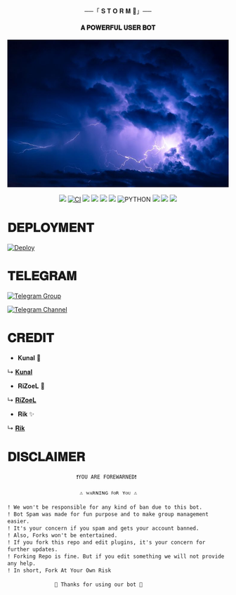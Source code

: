 <p align="center">──「 𝐒 𝐓 𝐎 𝐑 𝐌 🥀」──</p>
 
<h4 align="center"> 𝐀 𝐏𝐎𝐖𝐄𝐑𝐅𝐔𝐋 𝐔𝐒𝐄𝐑 𝐁𝐎𝐓</h4>

<p align="center">
  <img src="./Storm.jpeg" alt="Logo">
</p>

<p align="center">
    <a href="https://github.com/VARC9210/STORM-USERBOT/commits/Geez-UserBot"><img src="https://img.shields.io/github/last-commit/VARC9210/STORM-USERBOT?color=ff69b4&logo=github&logoColor=ff69b4&style=for-the-badge" /></a>
    <a href="https://github.com/VARC9210/STORM-USERBOT/actions/workflows/main.yml"><img src="https://img.shields.io/github/workflow/status/VARC9210/STORM-USERBOT/CI/Geez-UserBot?style=for-the-badge&logo=github-actions&logoColor=aqua" alt="CI" /></a>
    <a href="https://travis-ci.com/VARC9210/STORM-USERBOT.svg?branch=STORM-USERBOT" /></a>
    <a href="https://github.com/VARC9210/STORM-USERBOT/issues"> <img src="https://img.shields.io/github/issues/VARC9210/STORM-USERBOT?color=blue&logo=github&style=for-the-badge" /></a>
    <a href="https://github.com/VARC9210/STORM-USERBOT"> <img src="https://img.shields.io/github/repo-size/VARC9210/STORM-USERBOT?logo=github&style=for-the-badge" /></a>
    <a href="https://github.com/VARC9210/STORM-USERBOT/network/members"> <img src="https://img.shields.io/github/forks/VARC9210/STORM-USERBOT?logo=github&style=for-the-badge" /></a>
    <a href="https://pypi.org/project/Pyrogram/"><img src="https://img.shields.io/pypi/v/Pyrogram?color=important&label=Pyrogram&logo=python&logoColor=brightgreen&style=for-the-badge" /></a>
    <img alt="PYTHON" src="https://img.shields.io/badge/PYTHON-v3.10.2-white?style=for-the-badge&logo=appveyor"/>
    <a href="https://hub.docker.com/r/VARC9210/STORM-USERBOT"> <img src="https://img.shields.io/docker/image-size/VARC9210/STORM-USERBOT/buster?label=docker%20image%20size&logo=docker&style=for-the-badge" /></a>
    <a href="https://t.me/STORM_TECHH"><img src="https://img.shields.io/badge/Support%20Channel-blue.svg?style=for-the-badge&logo=Telegram"></a>
    <a href="https://t.me/STORM_CHATZ"><img src="https://img.shields.io/badge/Support%20Group-blue.svg?style=for-the-badge&logo=Telegram"></a>
    </p>


# 𝐃𝐄𝐏𝐋𝐎𝐘𝐌𝐄𝐍𝐓


[![Deploy](https://www.herokucdn.com/deploy/button.svg)](https://heroku.com/deploy?template=https://github.com/VARC9210/STORM-USERBOT)

# 𝐓𝐄𝐋𝐄𝐆𝐑𝐀𝐌


[![Telegram Group](https://img.shields.io/badge/Telegram-Group-darkgreen)](https://t.me/STORM_CHATZ)

[![Telegram Channel](https://img.shields.io/badge/Telegram-Channel-darkgreen)](https://t.me/STORM_TECHH)

# 𝐂𝐑𝐄𝐃𝐈𝐓


- 𝐊𝐮𝐧𝐚𝐥 🥀

 ↳ [𝐊𝐮𝐧𝐚𝐥](https://github.com/VARC9210)

- 𝐑𝐢𝐙𝐨𝐞𝐋 🎉

 ↳ [𝐑𝐢𝐙𝐨𝐞𝐋](https://github.com/MrRizoel)

- 𝐑𝐢𝐤 ✨

 ↳ [𝐑𝐢𝐤](https://github.com/its-your-invi)

# 𝐃𝐈𝐒𝐂𝐋𝐀𝐈𝐌𝐄𝐑


```console
                      ❗️YOU ARE FOREWARNED❗️

                       ⚠️ ᴡᴀʀɴɪɴɢ ꜰᴏʀ ʏᴏᴜ ⚠️

! We won't be responsible for any kind of ban due to this bot.
! Bot Spam was made for fun purpose and to make group management easier.
! It's your concern if you spam and gets your account banned.
! Also, Forks won't be entertained.
! If you fork this repo and edit plugins, it's your concern for further updates.
! Forking Repo is fine. But if you edit something we will not provide any help.
! In short, Fork At Your Own Risk    

               💖 Thanks for using our bot 💖
```
